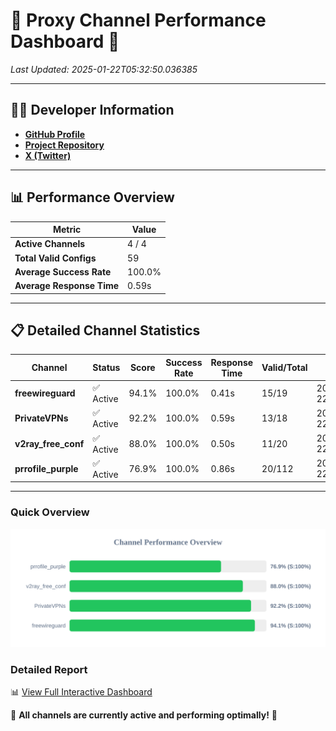 # 🌟 Proxy Channel Performance Dashboard 🌟

_Last Updated: 2025-01-22T05:32:50.036385_

---

## 👩‍💻 Developer Information

- **[GitHub Profile](https://github.com/4n0nymou3)**  
- **[Project Repository](https://github.com/4n0nymou3/multi-proxy-config-fetcher)**  
- **[X (Twitter)](https://x.com/4n0nymou3)**  

---

## 📊 Performance Overview

| Metric                | Value       |
|-----------------------|-------------|
| **Active Channels**   | 4 / 4       |
| **Total Valid Configs** | 59          |
| **Average Success Rate** | 100.0%      |
| **Average Response Time** | 0.59s       |

---

## 📋 Detailed Channel Statistics

| Channel          | Status     | Score  | Success Rate | Response Time | Valid/Total | Last Success               |
|------------------|------------|--------|--------------|---------------|-------------|----------------------------|
| **freewireguard**  | ✅ Active  | 94.1%  | 100.0% | 0.41s         | 15/19       | 2025-01-22T05:32:50.034468 |
| **PrivateVPNs**  | ✅ Active  | 92.2%  | 100.0% | 0.59s         | 13/18       | 2025-01-22T05:32:49.592829 |
| **v2ray_free_conf**  | ✅ Active  | 88.0%  | 100.0% | 0.50s         | 11/20       | 2025-01-22T05:32:48.968046 |
| **prrofile_purple**  | ✅ Active  | 76.9%  | 100.0% | 0.86s         | 20/112       | 2025-01-22T05:32:48.437387 |

---

### Quick Overview
<div align="center">
  <a href="https://raw.githubusercontent.com/nullluser/NullRepo/refs/heads/main/assets/channel_stats_chart.svg">
    <img src="https://raw.githubusercontent.com/nullluser/NullRepo/refs/heads/main/assets/channel_stats_chart.svg" alt="Source Performance Statistics" width="800">
  </a>
</div>

### Detailed Report
📊 [View Full Interactive Dashboard](https://htmlpreview.github.io/?https://github.com/nullluser/NullRepo/blob/main/assets/performance_report.html)

🎉 **All channels are currently active and performing optimally!** 🎉
